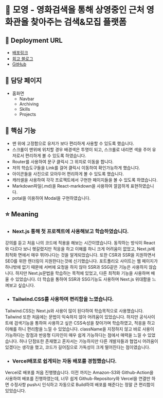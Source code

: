 # 🎥 모영 - 영화검색을 통해 상영중인 근처 영화관을 찾아주는 검색&모집 플랫폼

## 🔗 Deployment URL

- [배포링크](https://portfolio-lsy.vercel.app/)
- [회고 블로그](https://velog.io/@lee2302/series/%ED%8F%AC%ED%8A%B8%ED%8F%B4%EB%A6%AC%EC%98%A4)
- [GitHub](https://github.com/LEE2302/portfolio-lsy)

## 📌 담당 페이지

- 홈화면
  - Navbar
  - Archiving
  - Skills
  - Projects

## 📌 핵심 기능

- 맨 위에 고정함으로 유저가 보다 편리하게 사용할 수 있도록 했습니다.
- 스크롤이 맨위에 위치할 경우 배경색은 투명이 되고, 스크롤로 내리면 색을 주어 유저로서 편리하게 볼 수 있도록 하였습니다.
- Router를 사용하여 문구 클릭시 그 위치로 이동을 합니다.
- 저의 학습도구들을 Link를 걸어 클릭시 이동하여 확인가능하게 했습니다.
- 아이콘들을 사진으로 모아두어 편리하게 볼 수 있도록 했습니다.
- 캐러셀을 사용하여 각각 프로젝트에서 구현한 페이지들을 볼 수 있도록 하였습니다.
- Markdown파일(.md)을 React-markdown을 사용하여 깔끔하게 표현하였습니다.
- potal을 이용하여 Modal을 구현하였습니다.

## ⭐️ Meaning

- ### Next.js 통해 첫 프로젝트에 사용해보고 학습하였습니다.

강의를 듣고 처음 나의 코드에 적용을 해보는 시간이였습니다. 동작하는 방식이 React와 다르다 보니 헷갈렸지만 적응을 하고 이해를 하니 크게 어려움이 없었고, Next.js에 최적화 면에서 매우 뛰어나다는 것을 알게되었습니다. 또한 CSR과 SSR을 지원하면서 SEO를 위한 렌더링이 지원한다는것에 신기했습니다. 포트폴리오 사이트는 웹 페이지가 하나밖에 없기 때문에 서버에 요청을 하지 않아 SSR과 SSG같은 기능은 사용하지 않습니다. 하지만 Next.js문법을 학습하는 목적에 있었고, 다른 최적화 기능을 사용하며 배울 수 있었습니다. 더 학습을 통하여 SSR과 SSG기능도 사용하며 Next.js 위대함을 느껴보고 싶습니다.

- ### Tailwind.CSS를 사용하며 편리함을 느꼈습니다.

Tailwind.CSS는 Next.js와 사용이 많이 된다하여 학습목적으로 사용했습니다. Tailwind 또한 처음에는 문법이 익숙하지 않아 어려움이 있었습니다. 하지만 공식사이트에 검색기능을 통하여 사용하고 싶은 CSS속성을 찾아가며 학습하였고, 적응을 하고 이해를 하니 편리함을 느낄 수 있었습니다. className을 지정하지 않고 바로 사용이 가능하다는 장점과 반응형 디자인이 매우 쉽게 가능하다는 점에서 매력을 느낄 수 있었습니다. 허나 단점또한 존재했고 혼자서는 가능하지만 다른 개발자들과 협업시 어려움이 있겠다는 생각을 했고, 코드가 길어짐으로 가독성이 크게 떨어진다는 점이였습니다.

- ### Vercel배포로 쉽게되는 자동 배포를 경험했습니다.

Vercel로 배포를 처음 진행했습니다. 이전 까지는 Amazon-S3와 Github-Action을 사용하여 배포를 진행하였는데, 너무 쉽게 Github-Repository와 Vercel을 연결만 하면 수정사항 push시 인식하고 자동으로 Build하여 배포를 해준다는 정말 큰 편리함이 있었습니다.
